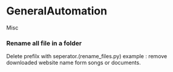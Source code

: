 # GeneralAutomation
Misc 

### Rename all file in a folder
Delete prefilx with seperator.(rename_files.py)
example : remove downloaded website name form songs or documents.
